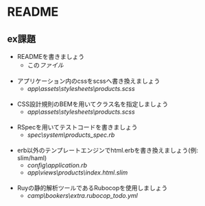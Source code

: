 # README

## ex課題  
 
* READMEを書きましょう  
  * この*ファイル*
<br><br>
* アプリケーション内のcssをscssへ書き換えましょう
  * *app\assets\stylesheets\products.scss*
<br><br>
* CSS設計規則のBEMを用いてクラス名を指定しましょう
  * *app\assets\stylesheets\products.scss*
<br><br>
* RSpecを用いてテストコードを書きましょう
  * *spec\system\products_spec.rb*
<br><br>
* erb以外のテンプレートエンジンでhtml.erbを書き換えましょう(例: slim/haml)
  * *config\application.rb*
  * *app\views\products\index.html.slim*
<br><br>
* Ruyの静的解析ツールであるRubocopを使用しましょう
  * *camp\bookers\extra\.rubocop_todo.yml*
  

